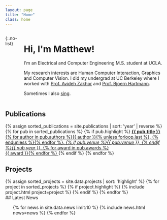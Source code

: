 ```yaml
---
layout: page
title: "Home"
class: home
---
```



<div class="columns" markdown="1">

<div class="me" markdown="1">
<picture>
  <source srcset='/images/profhawaii.jpg' />
  <img>
</picture>

{:.no-list}
<!-- * Matthew Waliman  <a href="">CV</a>  
* <a href="mailto:{{ site.email }}"> <i class="fas fa-envelope"></i> {{ site.email }}</a>
 --></div>

<div class="intro" markdown="1">

# Hi, I'm Matthew!

I'm an Electrical and Computer Engineering M.S. student at UCLA.

My research interests are Human Computer Interaction, Graphics and Computer Vision. I did my undergrad at UC Berkeley where I worked with <a href="http://www-video.eecs.berkeley.edu/~avz/">Prof. Avideh Zakhor</a> and <a href="https://people.eecs.berkeley.edu/~bjoern/">Prof. Bjoern Hartmann</a>.

Sometimes I also <a href="https://www.youtube.com/watch?v=Q1qJ6_Uwj4A" target="_blank" rel="noopener noreferrer">sing</a>.
</div>


</div>

<!-- Details are in my [CV]({{ "/cv/" | relative_url }}). -->


## Publications

<div class="featured-publications">
  {% assign sorted_publications = site.publications | sort: 'year' | reverse %}
  {% for pub in sorted_publications %}
    {% if pub.highlight %}
      <a href="{{ pub.pdf }}" class="publication">
        <strong>{{ pub.title }}</strong>
        <span class="authors">{% for author in pub.authors %}{{ author }}{% unless forloop.last %}, {% endunless %}{% endfor %}</span>.
        <i>{% if pub.venue %}{{ pub.venue }}, {% endif %}{{ pub.year }}</i>.
        {% for award in pub.awards %}<br/><span class="award"><i class="fas fa-{% if award == "Best Paper Award" %}trophy{% else %}award{% endif %}" aria-hidden="true"></i> {{ award }}</span>{% endfor %}
      </a>
    {% endif %}
  {% endfor %}
</div>

<!-- <a href="{{ "/publications/" | relative_url }}" class="button">
  <i class="fas fa-chevron-circle-right"></i>
  Show All Publications
</a> -->

## Projects

<div class="featured-projects">
  {% assign sorted_projects = site.data.projects | sort: 'highlight' %}
  {% for project in sorted_projects %}
    {% if project.highlight %}
      {% include project.html project=project %}
    {% endif %}
  {% endfor %}
</div>

<div class="news-travel" markdown="1">

<div class="news" markdown="1">
## Latest News

<ul>
{% for news in site.data.news limit:10 %}
  {% include news.html news=news %}
{% endfor %}
</ul>

</div>

<!-- <div class="travel" markdown="1">
## Latest Travel

<table>
<tbody>
{% assign future_travel = site.data.travel | where_exp:'item','item.start == null' %}
{% for travel in future_travel %}
  {% include travel.html travel=travel %}
{% endfor %}
{% assign sorted_travel = site.data.travel | where_exp:'item','item.start' | sort: 'start' | reverse %}
{% for travel in sorted_travel limit:10 %}
  {% include travel.html travel=travel %}
{% endfor %}
</tbody>
</table>

</div> -->

</div>
